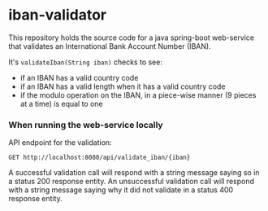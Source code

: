 # iban-validator
This repository holds the source code for a java spring-boot web-service that validates an 
International Bank Account Number (IBAN).  

It's `validateIban(String iban)` checks to see:
* if an IBAN has a valid country code 
* if an IBAN has a valid length when it has a valid country code 
* if the modulo operation on the IBAN, in a piece-wise manner (9 pieces at a time) is equal to 
  one

### When running the web-service locally

API endpoint for the validation:

`GET http://localhost:8080/api/validate_iban/{iban}`

A successful validation call will respond with a string message saying so in a status 200 
response entity. An unsuccessful validation call will respond with a string message saying 
why it did not validate in a status 400 response entity.


